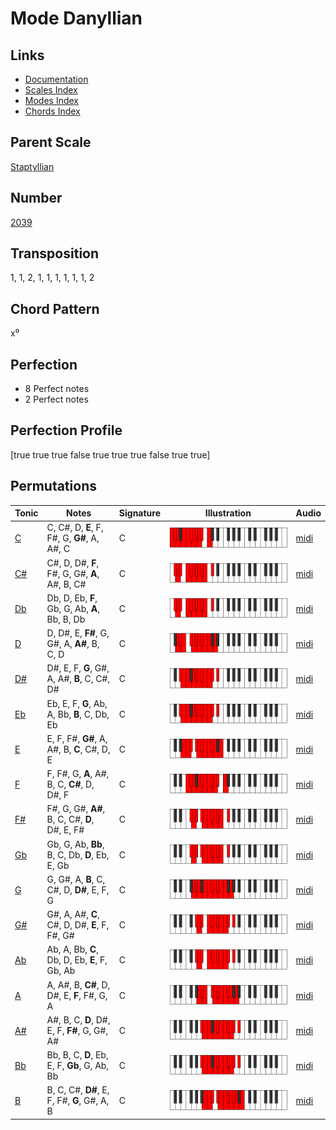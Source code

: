 # Mode Danyllian

## Links

- [Documentation](README.md)
- [Scales Index](Scales.md)
- [Modes Index](Modes.md)
- [Chords Index](Chords.md)

## Parent Scale

[Staptyllian](ScaleStaptyllian.md)

## Number

[2039](https://ianring.com/musictheory/scales/2039)

## Transposition

1, 1, 2, 1, 1, 1, 1, 1, 1, 2

## Chord Pattern

x⁰

## Perfection

- 8 Perfect notes
- 2 Perfect notes

## Perfection Profile

[true true true false true true true false true true]

## Permutations

| Tonic | Notes | Signature | Illustration | Audio |
|-------|-------|-----------|--------------|-------|
| [C](ModeCNaturalDanyllian.md) | C, C#, D, **E**, F, F#, G, **G#**, A, A#, C | C | ![CNaturalDanyllian](ModeCNaturalDanyllian.png) | [midi](https://github.com/edipermadi/music/blob/main/docs/ModeCNaturalDanyllian.mid?raw=true) |
| [C#](ModeCSharpDanyllian.md) | C#, D, D#, **F**, F#, G, G#, **A**, A#, B, C# | C | ![CSharpDanyllian](ModeCSharpDanyllian.png) | [midi](https://github.com/edipermadi/music/blob/main/docs/ModeCSharpDanyllian.mid?raw=true) |
| [Db](ModeDFlatDanyllian.md) | Db, D, Eb, **F**, Gb, G, Ab, **A**, Bb, B, Db | C | ![DFlatDanyllian](ModeDFlatDanyllian.png) | [midi](https://github.com/edipermadi/music/blob/main/docs/ModeDFlatDanyllian.mid?raw=true) |
| [D](ModeDNaturalDanyllian.md) | D, D#, E, **F#**, G, G#, A, **A#**, B, C, D | C | ![DNaturalDanyllian](ModeDNaturalDanyllian.png) | [midi](https://github.com/edipermadi/music/blob/main/docs/ModeDNaturalDanyllian.mid?raw=true) |
| [D#](ModeDSharpDanyllian.md) | D#, E, F, **G**, G#, A, A#, **B**, C, C#, D# | C | ![DSharpDanyllian](ModeDSharpDanyllian.png) | [midi](https://github.com/edipermadi/music/blob/main/docs/ModeDSharpDanyllian.mid?raw=true) |
| [Eb](ModeEFlatDanyllian.md) | Eb, E, F, **G**, Ab, A, Bb, **B**, C, Db, Eb | C | ![EFlatDanyllian](ModeEFlatDanyllian.png) | [midi](https://github.com/edipermadi/music/blob/main/docs/ModeEFlatDanyllian.mid?raw=true) |
| [E](ModeENaturalDanyllian.md) | E, F, F#, **G#**, A, A#, B, **C**, C#, D, E | C | ![ENaturalDanyllian](ModeENaturalDanyllian.png) | [midi](https://github.com/edipermadi/music/blob/main/docs/ModeENaturalDanyllian.mid?raw=true) |
| [F](ModeFNaturalDanyllian.md) | F, F#, G, **A**, A#, B, C, **C#**, D, D#, F | C | ![FNaturalDanyllian](ModeFNaturalDanyllian.png) | [midi](https://github.com/edipermadi/music/blob/main/docs/ModeFNaturalDanyllian.mid?raw=true) |
| [F#](ModeFSharpDanyllian.md) | F#, G, G#, **A#**, B, C, C#, **D**, D#, E, F# | C | ![FSharpDanyllian](ModeFSharpDanyllian.png) | [midi](https://github.com/edipermadi/music/blob/main/docs/ModeFSharpDanyllian.mid?raw=true) |
| [Gb](ModeGFlatDanyllian.md) | Gb, G, Ab, **Bb**, B, C, Db, **D**, Eb, E, Gb | C | ![GFlatDanyllian](ModeGFlatDanyllian.png) | [midi](https://github.com/edipermadi/music/blob/main/docs/ModeGFlatDanyllian.mid?raw=true) |
| [G](ModeGNaturalDanyllian.md) | G, G#, A, **B**, C, C#, D, **D#**, E, F, G | C | ![GNaturalDanyllian](ModeGNaturalDanyllian.png) | [midi](https://github.com/edipermadi/music/blob/main/docs/ModeGNaturalDanyllian.mid?raw=true) |
| [G#](ModeGSharpDanyllian.md) | G#, A, A#, **C**, C#, D, D#, **E**, F, F#, G# | C | ![GSharpDanyllian](ModeGSharpDanyllian.png) | [midi](https://github.com/edipermadi/music/blob/main/docs/ModeGSharpDanyllian.mid?raw=true) |
| [Ab](ModeAFlatDanyllian.md) | Ab, A, Bb, **C**, Db, D, Eb, **E**, F, Gb, Ab | C | ![AFlatDanyllian](ModeAFlatDanyllian.png) | [midi](https://github.com/edipermadi/music/blob/main/docs/ModeAFlatDanyllian.mid?raw=true) |
| [A](ModeANaturalDanyllian.md) | A, A#, B, **C#**, D, D#, E, **F**, F#, G, A | C | ![ANaturalDanyllian](ModeANaturalDanyllian.png) | [midi](https://github.com/edipermadi/music/blob/main/docs/ModeANaturalDanyllian.mid?raw=true) |
| [A#](ModeASharpDanyllian.md) | A#, B, C, **D**, D#, E, F, **F#**, G, G#, A# | C | ![ASharpDanyllian](ModeASharpDanyllian.png) | [midi](https://github.com/edipermadi/music/blob/main/docs/ModeASharpDanyllian.mid?raw=true) |
| [Bb](ModeBFlatDanyllian.md) | Bb, B, C, **D**, Eb, E, F, **Gb**, G, Ab, Bb | C | ![BFlatDanyllian](ModeBFlatDanyllian.png) | [midi](https://github.com/edipermadi/music/blob/main/docs/ModeBFlatDanyllian.mid?raw=true) |
| [B](ModeBNaturalDanyllian.md) | B, C, C#, **D#**, E, F, F#, **G**, G#, A, B | C | ![BNaturalDanyllian](ModeBNaturalDanyllian.png) | [midi](https://github.com/edipermadi/music/blob/main/docs/ModeBNaturalDanyllian.mid?raw=true) |
